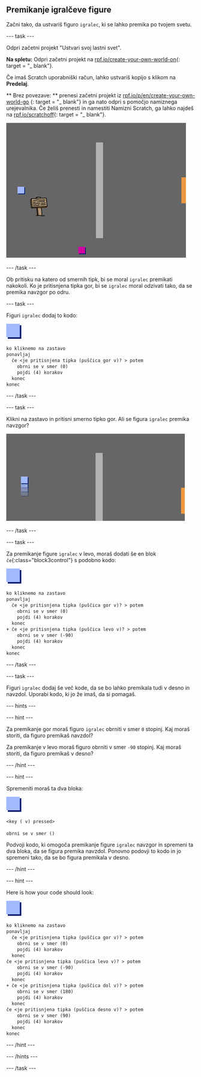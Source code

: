 ## Premikanje igralčeve figure

Začni tako, da ustvariš figuro `igralec`, ki se lahko premika po tvojem svetu.

\--- task \---

Odpri začetni projekt "Ustvari svoj lastni svet".

**Na spletu:** Odpri začetni projekt na [rpf.io/create-your-own-world-on](http://rpf.io/create-your-own-world-on){: target = "_ blank"}.

Če imaš Scratch uporabniški račun, lahko ustvariš kopijo s klikom na **Predelaj**.

** Brez povezave: ** prenesi začetni projekt iz [rpf.io/p/en/create-your-own-world-go](http://rpf.io/p/en/create-your-own-world-go) {: target = "_ blank"} in ga nato odpri s pomočjo namiznega urejevalnika. Če želiš prenesti in namestiti Namizni Scratch, ga lahko najdeš na [rpf.io/scratchoff](https://rpf.io/scratchoff){: target = "_ blank"}.

![posnetek zaslona](images/world-starter.png)

\--- /task \---

Ob pritisku na katero od smernih tipk, bi se moral `igralec` premikati nakokoli. Ko je pritisnjena tipka gor, bi se `igralec` moral odzivati tako, da se premika navzgor po odru.

\--- task \---

Figuri `igralec` dodaj to kodo:

![igralec](images/player.png)

```blocks3
ko kliknemo na zastavo
ponavljaj
  če <je pritisnjena tipka (puščica gor v)? > potem
    obrni se v smer (0)
    pojdi (4) korakov
  konec
konec
```

\--- /task \---

\--- task \---

Klikni na zastavo in pritisni smerno tipko gor. Ali se figura `igralec` premika navzgor?

![posnetek zaslona](images/world-up.png)

\--- /task \---

\--- task \---

Za premikanje figure `igralec` v levo, moraš dodati še en blok `če`{:class="block3control"} s podobno kodo:

![igralec](images/player.png)

```blocks3
ko kliknemo na zastavo
ponavljaj
  če <je pritisnjena tipka (puščica gor v)? > potem
    obrni se v smer (0)
    pojdi (4) korakov
  konec
+ če <je pritisnjena tipka (puščica levo v)? > potem
    obrni se v smer (-90)
    pojdi (4) korakov
  konec
konec
```

\--- /task \---

\--- task \---

Figuri `igralec` dodaj še več kode, da se bo lahko premikala tudi v desno in navzdol. Uporabi kodo, ki jo že imaš, da si pomagaš.

\--- hints \---

\--- hint \---

Za premikanje gor moraš figuro `igralec` obrniti v smer `0` stopinj. Kaj moraš storiti, da figuro premikaš navzdol?

Za premikanje v levo moraš figuro obrniti v smer `-90` stopinj. Kaj moraš storiti, da figuro premikaš v desno?

\--- /hint \---

\--- hint \---

Spremeniti moraš ta dva bloka:

![igralec](images/player.png)

```blocks3
<key ( v) pressed>

obrni se v smer ()
```

Podvoji kodo, ki omogoča premikanje figure `igralec` navzgor in spremeni ta dva bloka, da se figura premika navzdol. Ponovno podovji to kodo in jo spremeni tako, da se bo figura premikala v desno.

\--- /hint \---

\--- hint \---

Here is how your code should look:

![player](images/player.png)

```blocks3
ko kliknemo na zastavo
ponavljaj
  če <je pritisnjena tipka (puščica gor v)? > potem
    obrni se v smer (0)
    pojdi (4) korakov
  konec
če <je pritisnjena tipka (puščica levo v)? > potem
    obrni se v smer (-90)
    pojdi (4) korakov
  konec
+ če <je pritisnjena tipka (puščica dol v)? > potem
    obrni se v smer (180)
    pojdi (4) korakov
  konec
če <je pritisnjena tipka (puščica desno v)? > potem
    obrni se v smer (90)
    pojdi (4) korakov
  konec
konec
```

\--- /hint \---

\--- /hints \---

\--- /task \---